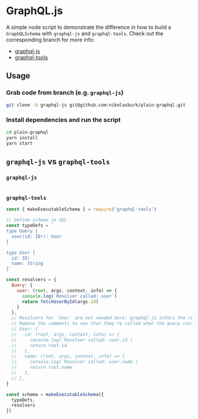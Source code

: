 # GraphQL.js

A simple node script to demonstrate the difference in how to build a `GraphQLSchema` with `graphql-js` and `graphql-tools`. Check out the corresponding branch for more info:

- [graphql-js](https://github.com/nikolasburk/plain-graphql/tree/graphql-js)
- [graphql-tools](https://github.com/nikolasburk/plain-graphql/tree/graphql-tools)

## Usage

### Grab code from branch (e.g. `graphql-js`)

```sh
git clone -b graphql-js git@github.com:nikolasburk/plain-graphql.git
```

### Install dependencies and run the script

```sh
cd plain-graphql
yarn install
yarn start
```

## `graphql-js` vs `graphql-tools`

### `graphql-js`

```js

```


### `graphql-tools`

```js
const { makeExecutableSchema } = require('graphql-tools')

// Define schema in SDL
const typeDefs = `
type Query {
  user(id: ID!): User
}

type User {
  id: ID!
  name: String
}`

const resolvers = {
  Query: {
    user: (root, args, context, info) => {
      console.log(`Resolver called: user`)
      return fetchUserById(args.id)
    }
  },
  // Resolvers for `User` are not needed here: graphql-js infers the returned values.
  // Remove the comments to see that they're called when the query contains the `id` and `name` fields.
  // User: {
  //   id: (root, args, context, info) => {      
  //     console.log(`Resolver called: user.id`)   
  //     return root.id
  //   },
  //   name: (root, args, context, info) => {
  //     console.log(`Resolver called: user.name`) 
  //     return root.name
  //   },
  // },
}

const schema = makeExecutableSchema({
  typeDefs,
  resolvers
})
```

